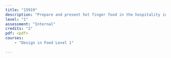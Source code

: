 ```yaml
---
title: "15919"
description: "Prepare and present hot finger food in the hospitality industry"
level: "1"
assessment: "Internal"
credits: "2"
pdf: <pdf>
courses:
    - "Design in Food Level 1"
    
---
```


